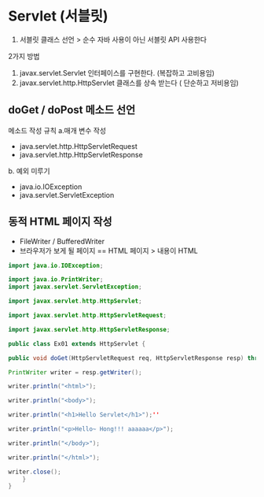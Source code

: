 # Servlet (서블릿)

1. 서블릿 클래스 선언 > 순수 자바 사용이 아닌 서블릿 API 사용한다 

2가지 방법

1. javax.servlet.Servlet 인터페이스를 구현한다. (복잡하고 고비용임)
2. javax.servlet.http.HttpServlet 클래스를 상속 받는다 ( 단순하고 저비용임)

## doGet / doPost 메소드 선언
메소드 작성 규칙
a.매개 변수 작성
- java.servlet.http.HttpServletRequest
- java.servlet.http.HttpServletResponse

b. 예외 미루기
- java.io.IOException
- java.servlet.ServletException

## 동적 HTML 페이지 작성
- FileWriter / BufferedWriter
- 브라우저가 보게 될 페이지 \=\= HTML 페이지 > 내용이 HTML

```java
import java.io.IOException;

import java.io.PrintWriter;
import javax.servlet.ServletException;

import javax.servlet.http.HttpServlet;

import javax.servlet.http.HttpServletRequest;

import javax.servlet.http.HttpServletResponse;

public class Ex01 extends HttpServlet {

public void doGet(HttpServletRequest req, HttpServletResponse resp) throws IOException, ServletException {

PrintWriter writer = resp.getWriter();

writer.println("<html>");

writer.println("<body>");

writer.println("<h1>Hello Servlet</h1>");''

writer.println("<p>Hello~ Hong!!! aaaaaa</p>");

writer.println("</body>");

writer.println("</html>");

writer.close();
	}
}
```